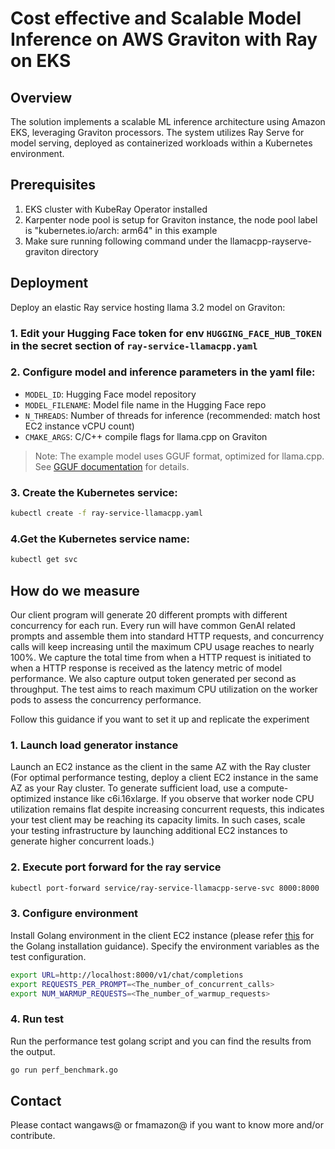 # Cost effective and Scalable Model Inference on AWS Graviton with Ray on EKS

## Overview
The solution implements a scalable ML inference architecture using Amazon EKS, leveraging Graviton processors. The system utilizes Ray Serve for model serving, deployed as containerized workloads within a Kubernetes environment.

## Prerequisites
1. EKS cluster with KubeRay Operator installed
2. Karpenter node pool is setup for Graviton instance, the node pool label is "kubernetes.io/arch: arm64" in this example
3. Make sure running following command under the llamacpp-rayserve-graviton directory

## Deployment
Deploy an elastic Ray service hosting llama 3.2 model on Graviton:

### 1. Edit your Hugging Face token for env `HUGGING_FACE_HUB_TOKEN` in the secret section of `ray-service-llamacpp.yaml`

### 2. Configure model and inference parameters in the yaml file:
   - `MODEL_ID`: Hugging Face model repository
   - `MODEL_FILENAME`: Model file name in the Hugging Face repo
   - `N_THREADS`: Number of threads for inference (recommended: match host EC2 instance vCPU count)
   - `CMAKE_ARGS`: C/C++ compile flags for llama.cpp on Graviton

> Note: The example model uses GGUF format, optimized for llama.cpp. See [GGUF documentation](https://huggingface.co/docs/hub/en/gguf) for details.

### 3. Create the Kubernetes service:
```bash
kubectl create -f ray-service-llamacpp.yaml
```

### 4.Get the Kubernetes service name:
```bash
kubectl get svc
```

## How do we measure
Our client program will generate 20 different prompts with different concurrency for each run. Every run will have common GenAI related prompts and assemble them into standard HTTP requests, and concurrency calls will keep increasing until the maximum CPU usage reaches to nearly 100%. We capture the total time from when a HTTP request is initiated to when a HTTP response is received as the latency metric of model performance. We also capture output token generated per second as throughput. The test aims to reach maximum CPU utilization on the worker pods to assess the concurrency performance.

Follow this guidance if you want to set it up and replicate the experiment

### 1. Launch load generator instance
Launch an EC2 instance as the client in the same AZ with the Ray cluster (For optimal performance testing, deploy a client EC2 instance in the same AZ as your Ray cluster. To generate sufficient load, use a compute-optimized instance like c6i.16xlarge. If you observe that worker node CPU utilization remains flat despite increasing concurrent requests, this indicates your test client may be reaching its capacity limits. In such cases, scale your testing infrastructure by launching additional EC2 instances to generate higher concurrent loads.)

### 2. Execute port forward for the ray service
```bash
kubectl port-forward service/ray-service-llamacpp-serve-svc 8000:8000
```

### 3. Configure environment
Install Golang environment in the client EC2 instance (please refer [this](https://go.dev/doc/install) for the Golang installation guidance). Specify the environment variables as the test configuration.

```bash
export URL=http://localhost:8000/v1/chat/completions
export REQUESTS_PER_PROMPT=<The_number_of_concurrent_calls>
export NUM_WARMUP_REQUESTS=<The_number_of_warmup_requests>
```

### 4. Run test
Run the performance test golang script and you can find the results from the output.

```bash
go run perf_benchmark.go
```

## Contact
Please contact wangaws@ or fmamazon@ if you want to know more and/or contribute.
